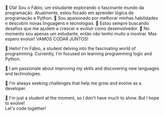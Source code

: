  👋 Olá! Sou o Fábio, um estudante explorando o fascinante mundo da programação. 
     Atualmente, estou focado em aprender lógica de programação e Python.
 💞️ Sou apaixonado por melhorar minhas habilidades e descobrir novas linguagens e tecnologias.
 👀 Estou sempre buscando desafios que me ajudem a crescer e evoluir como desenvolvedor. 
 🌱 No momento sou apenas um estudante, então não tenho muito a mostrar. Mas espero evoluir!
                    VAMOS CODAR JUNTOS!

  
 
 👋 Hello! I'm Fábio, a student delving into the fascinating world of programming. 
     Currently, I'm focused on learning programming logic and Python. 
 
 💞️ I am passionate about improving my skills and discovering new languages and technologies. 
 
 👀 I'm always seeking challenges that help me grow and evolve as a developer. 

 🌱 I'm just a student at the moment, so I don't have much to show. But I hope to evolve!                     
                       Let's code together!
  

<!---
Fabi0liver/Fabi0liver is a ✨ special ✨ repository because its `README.md` (this file) appears on your GitHub profile.
You can click the Preview link to take a look at your changes.
--->
